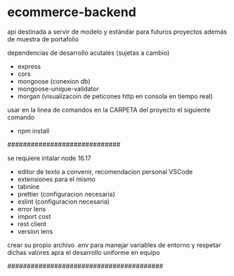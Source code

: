 # ecommerce-backend
api destinada a servir de modelo y estándar para futuros proyectos además de muestra de portafolio


dependencias de desarrollo acutales (sujetas a cambio)
- express
- cors
- mongoose (conexion db)
- mongoose-unique-validator
- morgan (visualizacoin de peticones http en consola en tiempo real)

usar en la linea de comandos en la CARPETA del proyecto el siguiente comando
- npm install

#############################

se requiere intalar node 16.17



- editor de texto a convenir, recomendacion personal VSCode
- extensiones para el mismo
- tabnine
- prettier (configuracion necesaria)
- eslint (configuracion necesaria)
- error lens
- import cost
- rest client
- version lens

crear su propio archivo .env para manejar variables de entorno y respetar dichas valores apra el desarrollo uniforme en equipo

########################################


